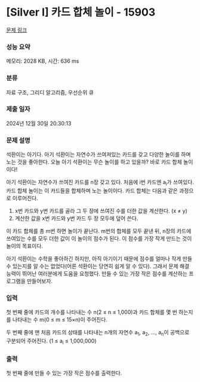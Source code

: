 # [Silver I] 카드 합체 놀이 - 15903 

[문제 링크](https://www.acmicpc.net/problem/15903) 

### 성능 요약

메모리: 2028 KB, 시간: 636 ms

### 분류

자료 구조, 그리디 알고리즘, 우선순위 큐

### 제출 일자

2024년 12월 30일 20:30:13

### 문제 설명

<p>석환이는 아기다. 아기 석환이는 자연수가 쓰여져있는 카드를 갖고 다양한 놀이를 하며 노는 것을 좋아한다. 오늘 아기 석환이는 무슨 놀이를 하고 있을까? 바로 카드 합체 놀이이다!</p>

<p>아기 석환이는 자연수가 쓰여진 카드를 n장 갖고 있다. 처음에 i번 카드엔 a<sub>i</sub>가 쓰여있다. 카드 합체 놀이는 이 카드들을 합체하며 노는 놀이이다. 카드 합체는 다음과 같은 과정으로 이루어진다.</p>

<ol>
	<li>x번 카드와 y번 카드를 골라 그 두 장에 쓰여진 수를 더한 값을 계산한다. (x ≠ y)</li>
	<li>계산한 값을 x번 카드와 y번 카드 두 장 모두에 덮어 쓴다.</li>
</ol>

<p>이 카드 합체를 총 m번 하면 놀이가 끝난다. m번의 합체를 모두 끝낸 뒤, n장의 카드에 쓰여있는 수를 모두 더한 값이 이 놀이의 점수가 된다. 이 점수를 가장 작게 만드는 것이 놀이의 목표이다.</p>

<p>아기 석환이는 수학을 좋아하긴 하지만, 아직 아기이기 때문에 점수를 얼마나 작게 만들 수 있는지를 알 수는 없었다(어른 석환이는 당연히 쉽게 알 수 있다). 그래서 문제 해결 능력이 뛰어난 여러분에게 도움을 요청했다. 만들 수 있는 가장 작은 점수를 계산하는 프로그램을 만들어보자.</p>

### 입력 

 <p>첫 번째 줄에 카드의 개수를 나타내는 수 n(2 ≤ n ≤ 1,000)과 카드 합체를 몇 번 하는지를 나타내는 수 m(0 ≤ m ≤ 15×n)이 주어진다.</p>

<p>두 번째 줄에 맨 처음 카드의 상태를 나타내는 n개의 자연수 a<sub>1</sub>, a<sub>2</sub>, …, a<sub>n</sub>이 공백으로 구분되어 주어진다. (1 ≤ a<sub>i</sub> ≤ 1,000,000)</p>

### 출력 

 <p>첫 번째 줄에 만들 수 있는 가장 작은 점수를 출력한다.</p>

